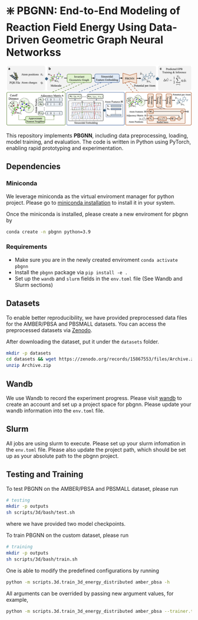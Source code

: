 # ❇️ PBGNN: End-to-End Modeling of Reaction Field Energy Using Data-Driven Geometric Graph Neural Networkss

![](assets/overview.jpg)

This repository implements **PBGNN**, including data preprocessing, loading, model training, and evaluation. The code is written in Python using PyTorch, enabling rapid prototyping and experimentation.


## Dependencies

### Miniconda

We leverage miniconda as the virtual enviroment manager for python project. Please go to [miniconda installation](https://www.anaconda.com/docs/getting-started/miniconda/install#linux-terminal-installer) to install it in your system.

Once the miniconda is installed, please create a new enviroment for pbgnn by

```bash
conda create -n pbgnn python=3.9
```

### Requirements

- Make sure you are in the newly created enviroment `conda activate pbgnn`
- Install the `pbgnn` package via `pip install -e .`
- Set up the `wandb` and `slurm` fields in the `env.toml` file (See Wandb and Slurm sections)

## Datasets

To enable better reproducibility, we have provided preprocessed data files for the AMBER/PBSA and PBSMALL datasets. You can access the preprocessed datasets via [Zenodo](https://doi.org/10.5281/zenodo.15867553).

After downloading the dataset, put it under the `datasets` folder.

```bash
mkdir -p datasets
cd datasets && wget https://zenodo.org/records/15867553/files/Archive.zip?download=1
unzip Archive.zip
```

## Wandb

We use Wandb to record the experiment progress. Please visit [wandb](https://wandb.ai/) to create an account and set up
a project space for pbgnn. Please update your wandb information into the `env.toml` file.

## Slurm

All jobs are using slurm to execute. Please set up your slurm infomation in the `env.toml` file. Please also update the
project path, which should be set up as your absolute path to the pbgnn project.

## Testing and Training

To test PBGNN on the AMBER/PBSA and PBSMALL dataset, please run

```bash
# testing
mkdir -p outputs
sh scripts/3d/bash/test.sh
```
where we have provided two model checkpoints.

To train PBGNN on the custom dataset, please run

```bash
# training
mkdir -p outputs
sh scripts/3d/bash/train.sh
```

One is able to modify the predefined configurations by running

```bash
python -m scripts.3d.train_3d_energy_distributed amber_pbsa -h
```

All arguments can be overrided by passing new argument values, for example,

```bash
python -m scripts.3d.train_3d_energy_distributed amber_pbsa --trainer.train-dataset-extra-config.neighbor-list-cutoff 15 --trainer.eval-dataset-extra-config.neighbor-list-cutoff 15 --trainer.train-num-steps 32000
```